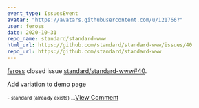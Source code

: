 ```yaml
---
event_type: IssuesEvent
avatar: "https://avatars.githubusercontent.com/u/121766?"
user: feross
date: 2020-10-31
repo_name: standard/standard-www
html_url: https://github.com/standard/standard-www/issues/40
repo_url: https://github.com/standard/standard-www
---
```


<a href='https://github.com/feross' target='_blank'>feross</a> closed issue <a href='https://github.com/standard/standard-www/issues/40' target='_blank'>standard/standard-www#40</a>.

<p>Add variation to demo page</p><small>- standard (already exists)...</small><a href='https://github.com/standard/standard-www/issues/40' target='_blank'>View Comment</a>